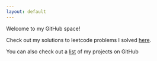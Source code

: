 ```yaml
---
layout: default
---
```


Welcome to my GitHub space!

Check out my solutions to leetcode problems I solved [here](/leetcode).

You can also check out a [list](/projects) of my projects on GitHub

